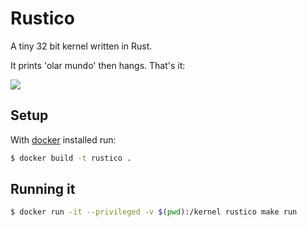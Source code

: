 # Rustico

A tiny 32 bit kernel written in Rust.

It prints 'olar mundo' then hangs. That's it:

![](http://f.cl.ly/items/2U2g0i111J3O0E0C1G25/Screen%20Shot%202014-04-07%20at%209.22.52%20PM.png)

## Setup

With [docker](https://www.docker.com/) installed run:
```bash
$ docker build -t rustico .
```

## Running it

```bash
$ docker run -it --privileged -v $(pwd):/kernel rustico make run
```
